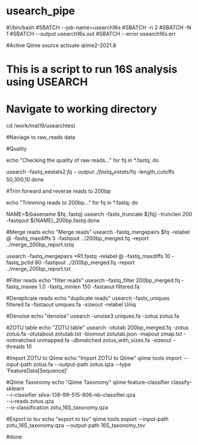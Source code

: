 # usearch_pipe
#!/bin/bash
#SBATCH --job-name=usearch16s
#SBATCH -n 2
#SBATCH -N 1
#SBATCH --output usearch16s.out
#SBATCH --error usearch16s.err

#Active Qiime
source activate qiime2-2021.8

# This is a script to run 16S analysis using USEARCH

# Navigate to working directory
cd /work/mat19/usearchtest

#Naviage to raw_reads data

#Quality 

echo "Checking the quality of raw reads..."
for fq in *.fastq; do

usearch -fastq_eestats2 $fq -output ../fastq_eestats/$fq -length_cutoffs 50,300,10
done

#Trim forward and reverse reads to 200bp

echo "Trimming reads to 200bp..."
for fq in *.fastq; do

NAME=$(basename $fq .fastq)
usearch -fastx_truncate ${fq} -trunclen 200 -fastqout ${NAME}_200bp.fastq
done

#Merge reads 
echo "Merge reads"
usearch -fastq_mergepairs $fq -relabel @ -fastq_maxdiffs 5 -fastqout ../200bp_merged.fq -report ../merge_200bp_report.txtq

usearch -fastq_mergepairs *R1.fastq -relabel @ -fastq_maxdiffs 10 -fastq_pctid 80 -fastqout ../200bp_merged.fq -report ../merge_200bp_report.txt

#Filter reads
echo "filter reads"
usearch -fastq_filter 200bp_merged.fq -fastq_maxee 1.0 -fastq_minlen 150 -fastaout filtered.fa

#Dereplicate reads 
echo "duplicate reads"
usearch -fastx_uniques filtered.fa -fastaout uniques.fa -sizeout -relabel Uniq

#Denoise 
echo "denoise" 
usearch -unoise3 uniques.fa -zotus zotus.fa

#ZOTU table 
echo "ZOTU table" 
usearch -otutab 200bp_merged.fq -zotus zotus.fa -otutabout zotutab.txt -biomout zotutab.json -mapout zmap.txt -notmatched unmapped.fa -dbmatched zotus_with_sizes.fa -sizeout -threads 10

#Import ZOTU to Qiime
echo "Import ZOTU to Qiime"
qiime tools import --input-path zotus.fa --output-path zotus.qza --type 'FeatureData[Sequence]'

#Qiime Taxonomy 
echo "Qiime Taxonomy"
qiime feature-classifier classify-sklearn \
 --i-classifier silva-138-99-515-806-nb-classifier.qza \
 --i-reads zotus.qza \
 --o-classification zotu_16S_taxonomy.qza

#Export to tsv
echo "export to tsv"
qiime tools export --input-path zotu_16S_taxonomy.qza --output-path 16S_taxonomy_tsv

#done
